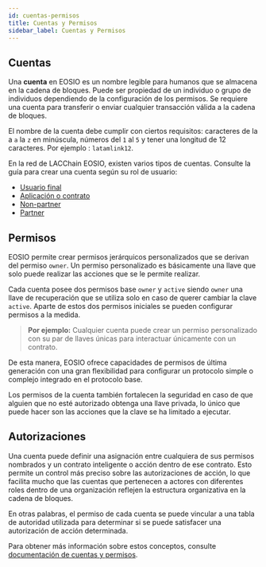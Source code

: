 ```yaml
---
id: cuentas-permisos
title: Cuentas y Permisos
sidebar_label: Cuentas y Permisos
---
```


## Cuentas

Una **cuenta** en EOSIO es un nombre legible para humanos que se almacena en la cadena de bloques. Puede ser propiedad de un individuo o grupo de individuos dependiendo de la configuración de los permisos. Se requiere una cuenta para transferir o enviar cualquier transacción válida a la cadena de bloques.

El nombre de la cuenta debe cumplir con ciertos requisitos: caracteres de la a `a` la `z` en minúscula, números del `1` al `5` y tener una longitud de 12 caracteres. Por ejemplo : `latamlink12`.

En la red de LACChain EOSIO, existen varios tipos de cuentas. Consulte la guía para crear una cuenta según su rol de usuario: 

- [Usuario final](guias/crear-cuenta-usuario)
- [Aplicación o contrato](guias/crear-cuenta-contrato)
- [Non-partner](guias/crear-cuenta-entidad)
- [Partner](guias/crear-cuenta-entidad)


## Permisos

EOSIO permite crear permisos jerárquicos personalizados que se derivan del permiso `owner`. Un permiso personalizado es básicamente una llave que solo puede realizar las acciones que se le permite realizar.

Cada cuenta posee dos permisos base `owner` y `active` siendo `owner` una llave de recuperación que se utiliza solo en caso de querer cambiar la clave `active`. Aparte de estos dos permisos iniciales se pueden configurar permisos a la medida.

 >  **Por ejemplo:** Cualquier cuenta puede crear un permiso personalizado con su par de llaves únicas para interactuar únicamente con un contrato.

De esta manera, EOSIO ofrece capacidades de permisos de última generación con una gran flexibilidad para configurar un protocolo simple o complejo integrado en el protocolo base.

Los permisos de la cuenta también fortalecen la seguridad en caso de que alguien que no esté autorizado obtenga una llave privada, lo único que puede hacer son las acciones que la clave se ha limitado a ejecutar.


## Autorizaciones

Una cuenta puede definir una asignación entre cualquiera de sus permisos nombrados y un contrato inteligente o acción dentro de ese contrato. Esto permite un control más preciso sobre las autorizaciones de acción, lo que facilita mucho que las cuentas que pertenecen a actores con diferentes roles dentro de una organización reflejen la estructura organizativa en la cadena de bloques.

En otras palabras, el permiso de cada cuenta se puede vincular a una tabla de autoridad utilizada para determinar si se puede satisfacer una autorización de acción determinada.

Para obtener más información sobre estos conceptos, consulte [documentación de cuentas y permisos](https://developers.eos.io/welcome/latest/protocol/accounts_and_permissions).
